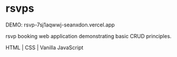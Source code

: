 # rsvps
DEMO: rsvp-7sj1aqwwj-seanxdon.vercel.app

rsvp booking web application demonstrating basic CRUD principles.

HTML | CSS | Vanilla JavaScript
